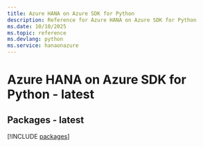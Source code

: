 ```yaml
---
title: Azure HANA on Azure SDK for Python
description: Reference for Azure HANA on Azure SDK for Python
ms.date: 10/10/2025
ms.topic: reference
ms.devlang: python
ms.service: hanaonazure
---
```

# Azure HANA on Azure SDK for Python - latest
## Packages - latest
[!INCLUDE [packages](hana-on-azure-index.md)]